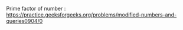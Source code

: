 Prime factor of number : https://practice.geeksforgeeks.org/problems/modified-numbers-and-queries0904/0 
